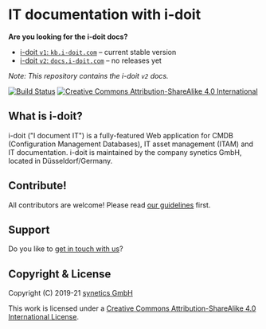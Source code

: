 # IT documentation with i-doit

**Are you looking for the i-doit docs?**

-   [i-doit `v1`: `kb.i-doit.com`](https://kb.i-doit.com/) – current stable version
-   [i-doit `v2`: `docs.i-doit.com`](https://docs.i-doit.com/) – no releases yet

_Note: This repository contains the i-doit `v2` docs._

[![Build Status](https://travis-ci.org/i-doit/docs.svg?branch=master)](https://travis-ci.org/i-doit/docs)
[![Creative Commons Attribution-ShareAlike 4.0 International](https://i.creativecommons.org/l/by-sa/4.0/80x15.png)](http://creativecommons.org/licenses/by-sa/4.0/)

## What is i-doit?

i-doit ("I document IT") is a fully-featured Web application for CMDB (Configuration Management Databases), IT asset management (ITAM) and IT documentation. i-doit is maintained by the company synetics GmbH, located in Düsseldorf/Germany.

## Contribute!

All contributors are welcome! Please read [our guidelines](CONTRIBUTING.md) first.

## Support

Do you like to [get in touch with us](SUPPORT.md)?

## Copyright & License

Copyright (C) 2019-21 [synetics GmbH](https://i-doit.com/)

This work is licensed under a [Creative Commons Attribution-ShareAlike 4.0 International License](https://creativecommons.org/licenses/by-sa/4.0/).
